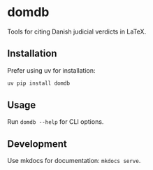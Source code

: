 # domdb

Tools for citing Danish judicial verdicts in LaTeX.

## Installation

Prefer using uv for installation:

```bash
uv pip install domdb
```

## Usage

Run `domdb --help` for CLI options.

## Development

Use mkdocs for documentation: `mkdocs serve`.

